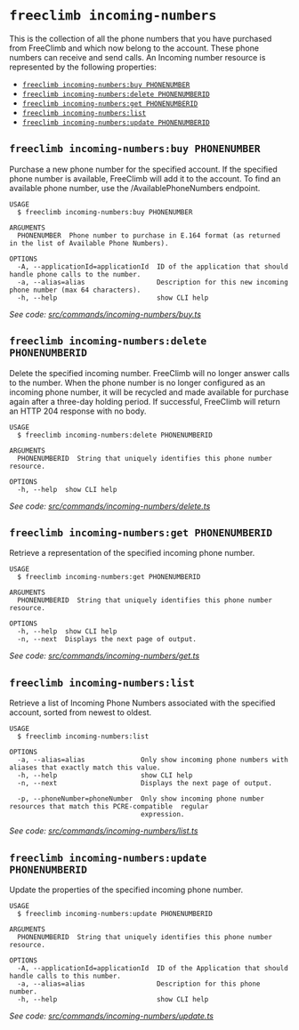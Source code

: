 `freeclimb incoming-numbers`
============================

This is the collection of all the phone numbers that you have purchased from FreeClimb and which now belong to the account. These phone numbers can receive and send calls. An Incoming number resource is represented by the following properties:

* [`freeclimb incoming-numbers:buy PHONENUMBER`](#freeclimb-incoming-numbersbuy-phonenumber)
* [`freeclimb incoming-numbers:delete PHONENUMBERID`](#freeclimb-incoming-numbersdelete-phonenumberid)
* [`freeclimb incoming-numbers:get PHONENUMBERID`](#freeclimb-incoming-numbersget-phonenumberid)
* [`freeclimb incoming-numbers:list`](#freeclimb-incoming-numberslist)
* [`freeclimb incoming-numbers:update PHONENUMBERID`](#freeclimb-incoming-numbersupdate-phonenumberid)

## `freeclimb incoming-numbers:buy PHONENUMBER`

Purchase a new phone number for the specified account. If the specified phone number is available, FreeClimb will add it to the account. To find an available phone number, use the /AvailablePhoneNumbers endpoint.

```
USAGE
  $ freeclimb incoming-numbers:buy PHONENUMBER

ARGUMENTS
  PHONENUMBER  Phone number to purchase in E.164 format (as returned in the list of Available Phone Numbers).

OPTIONS
  -A, --applicationId=applicationId  ID of the application that should handle phone calls to the number.
  -a, --alias=alias                  Description for this new incoming phone number (max 64 characters).
  -h, --help                         show CLI help
```

_See code: [src/commands/incoming-numbers/buy.ts](https://github.com/jblack-vail/freeclimb-cli-cd-test/blob/v0.1.9/src/commands/incoming-numbers/buy.ts)_

## `freeclimb incoming-numbers:delete PHONENUMBERID`

Delete the specified incoming number. FreeClimb will no longer answer calls to the number. When the phone number is no longer configured as an incoming phone number, it will be recycled and made available for purchase again after a three-day holding period. If successful, FreeClimb will return an HTTP 204 response with no body.

```
USAGE
  $ freeclimb incoming-numbers:delete PHONENUMBERID

ARGUMENTS
  PHONENUMBERID  String that uniquely identifies this phone number resource.

OPTIONS
  -h, --help  show CLI help
```

_See code: [src/commands/incoming-numbers/delete.ts](https://github.com/jblack-vail/freeclimb-cli-cd-test/blob/v0.1.9/src/commands/incoming-numbers/delete.ts)_

## `freeclimb incoming-numbers:get PHONENUMBERID`

Retrieve a representation of the specified incoming phone number.

```
USAGE
  $ freeclimb incoming-numbers:get PHONENUMBERID

ARGUMENTS
  PHONENUMBERID  String that uniquely identifies this phone number resource.

OPTIONS
  -h, --help  show CLI help
  -n, --next  Displays the next page of output.
```

_See code: [src/commands/incoming-numbers/get.ts](https://github.com/jblack-vail/freeclimb-cli-cd-test/blob/v0.1.9/src/commands/incoming-numbers/get.ts)_

## `freeclimb incoming-numbers:list`

Retrieve a list of Incoming Phone Numbers associated with the specified account, sorted from newest to oldest.

```
USAGE
  $ freeclimb incoming-numbers:list

OPTIONS
  -a, --alias=alias              Only show incoming phone numbers with aliases that exactly match this value.
  -h, --help                     show CLI help
  -n, --next                     Displays the next page of output.

  -p, --phoneNumber=phoneNumber  Only show incoming phone number resources that match this PCRE-compatible  regular
                                 expression.
```

_See code: [src/commands/incoming-numbers/list.ts](https://github.com/jblack-vail/freeclimb-cli-cd-test/blob/v0.1.9/src/commands/incoming-numbers/list.ts)_

## `freeclimb incoming-numbers:update PHONENUMBERID`

Update the properties of the specified incoming phone number.

```
USAGE
  $ freeclimb incoming-numbers:update PHONENUMBERID

ARGUMENTS
  PHONENUMBERID  String that uniquely identifies this phone number resource.

OPTIONS
  -A, --applicationId=applicationId  ID of the Application that should handle calls to this number.
  -a, --alias=alias                  Description for this phone number.
  -h, --help                         show CLI help
```

_See code: [src/commands/incoming-numbers/update.ts](https://github.com/jblack-vail/freeclimb-cli-cd-test/blob/v0.1.9/src/commands/incoming-numbers/update.ts)_
